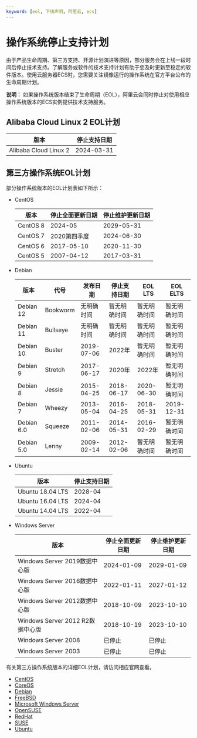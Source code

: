 ```yaml
---
keyword: [eol, 下线声明, 阿里云, ecs]
---
```


# 操作系统停止支持计划

由于产品生命周期、第三方支持、开源计划演进等原因，部分服务会在上线一段时间后停止技术支持。了解服务或软件的技术支持计划有助于您及时更新至稳定的软件版本。使用云服务器ECS时，您需要关注镜像运行的操作系统在官方平台公布的生命周期计划。

**说明：** 如果操作系统版本结束了生命周期（EOL），阿里云会同时停止对使用相应操作系统版本的ECS实例提供技术支持服务。

## Alibaba Cloud Linux 2 EOL计划

|版本|停止支持日期|
|--|------|
|Alibaba Cloud Linux 2|2024-03-31|

## 第三方操作系统EOL计划

部分操作系统版本的EOL计划表如下所示：

-   CentOS

    |版本|停止全面更新日期|停止维护更新日期|
    |--|--------|--------|
    |CentOS 8|2024-05|2029-05-31|
    |CentOS 7|2020第四季度|2024-06-30|
    |CentOS 6|2017-05-10|2020-11-30|
    |CentOS 5|2007-04-12|2017-03-31|

-   Debian

    |版本|代号|发布日期|停止支持日期|EOL LTS|EOL ELTS|
    |--|--|----|------|-------|--------|
    |Debian 12|Bookworm|无明确时间|暂无明确时间|暂无明确时间|暂无明确时间|
    |Debian 11|Bullseye|无明确时间|暂无明确时间|暂无明确时间|暂无明确时间|
    |Debian 10|Buster|2019-07-06|2022年|暂无明确时间|暂无明确时间|
    |Debian 9|Stretch|2017-06-17|2020年|2022年|暂无明确时间|
    |Debian 8|Jessie|2015-04-25|2018-06-17|2020-06-30|暂无明确时间|
    |Debian 7|Wheezy|2013-05-04|2016-04-25|2018-05-31|2019-12-31|
    |Debian 6.0|Squeeze|2011-02-06|2014-05-31|2016-02-29|暂无明确时间|
    |Debian 5.0|Lenny|2009-02-14|2012-02-06|暂无明确时间|暂无明确时间|

-   Ubuntu

    |版本|停止支持日期|
    |--|------|
    |Ubuntu 18.04 LTS|2028-04|
    |Ubuntu 16.04 LTS|2024-04|
    |Ubuntu 14.04 LTS|2022-04|

-   Windows Server

    |版本|停止全面更新日期|停止维护更新日期|
    |--|--------|--------|
    |Windows Server 2019数据中心版|2024-01-09|2029-01-09|
    |Windows Server 2016数据中心版|2022-01-11|2027-01-12|
    |Windows Server 2012数据中心版|2018-10-09|2023-10-10|
    |Windows Server 2012 R2数据中心版|2018-10-19|2023-10-10|
    |Windows Server 2008|已停止|已停止|
    |Windows Server 2003|已停止|已停止|


有关第三方操作系统版本的详细EOL计划，请访问相应官网查看。

-   [CentOS](https://wiki.centos.org/About/Product)
-   [CoreOS](https://coreos.com/os/eol/)
-   [Debian](https://wiki.debian.org/DebianReleases)
-   [FreeBSD](https://www.freebsd.org/releases/)
-   [Microsoft Windows Server](https://support.microsoft.com/en-us/lifecycle/search?alpha=Windows%20Server)
-   [OpenSUSE](https://en.opensuse.org/Lifetime)
-   [RedHat](https://access.redhat.com/support/policy/updates/errata)
-   [SUSE](https://www.suse.com/lifecycle/)
-   [Ubuntu](https://wiki.ubuntu.com/Releases)

